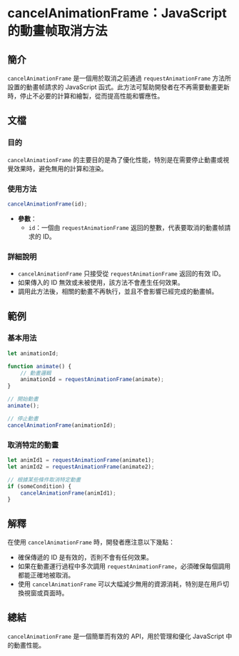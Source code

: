 <!--
Meta Description: # cancelAnimationFrame：JavaScript 的動畫帧取消方法 ## 簡介 `cancelAnimationFrame` 是一個用於取消之前通過 `requestAnimationFrame` 方法所設置的動畫帧請求的 JavaScript 函式。此方法可幫助開發者在不再需要動...
Meta Keywords: cancelanimationframe, requestanimationframe, javascript, let, animationid
-->

# cancelAnimationFrame：JavaScript 的動畫帧取消方法

## 簡介
`cancelAnimationFrame` 是一個用於取消之前通過 `requestAnimationFrame` 方法所設置的動畫帧請求的 JavaScript 函式。此方法可幫助開發者在不再需要動畫更新時，停止不必要的計算和繪製，從而提高性能和響應性。

## 文檔
### 目的
`cancelAnimationFrame` 的主要目的是為了優化性能，特別是在需要停止動畫或視覺效果時，避免無用的計算和渲染。

### 使用方法
```javascript
cancelAnimationFrame(id);
```
- **參數**：
  - `id`：一個由 `requestAnimationFrame` 返回的整數，代表要取消的動畫帧請求的 ID。

### 詳細說明
- `cancelAnimationFrame` 只接受從 `requestAnimationFrame` 返回的有效 ID。
- 如果傳入的 ID 無效或未被使用，該方法不會產生任何效果。
- 調用此方法後，相關的動畫不再執行，並且不會影響已經完成的動畫幀。

## 範例
### 基本用法
```javascript
let animationId;

function animate() {
    // 動畫邏輯
    animationId = requestAnimationFrame(animate);
}

// 開始動畫
animate();

// 停止動畫
cancelAnimationFrame(animationId);
```

### 取消特定的動畫
```javascript
let animId1 = requestAnimationFrame(animate1);
let animId2 = requestAnimationFrame(animate2);

// 根據某些條件取消特定動畫
if (someCondition) {
    cancelAnimationFrame(animId1);
}
```

## 解釋
在使用 `cancelAnimationFrame` 時，開發者應注意以下幾點：
- 確保傳遞的 ID 是有效的，否則不會有任何效果。
- 如果在動畫運行過程中多次調用 `requestAnimationFrame`，必須確保每個調用都能正確地被取消。
- 使用 `cancelAnimationFrame` 可以大幅減少無用的資源消耗，特別是在用戶切換視窗或頁面時。

## 總結
`cancelAnimationFrame` 是一個簡單而有效的 API，用於管理和優化 JavaScript 中的動畫性能。